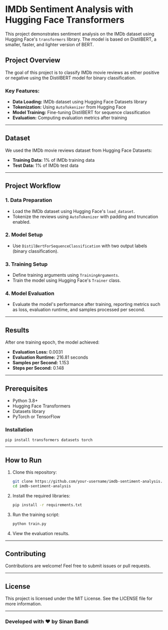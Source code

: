 
# IMDb Sentiment Analysis with Hugging Face Transformers

This project demonstrates sentiment analysis on the IMDb dataset using Hugging Face's `transformers` library. The model is based on DistilBERT, a smaller, faster, and lighter version of BERT.

## Project Overview
The goal of this project is to classify IMDb movie reviews as either positive or negative using the DistilBERT model for binary classification.

### Key Features:
- **Data Loading:** IMDb dataset using Hugging Face Datasets library
- **Tokenization:** Using `AutoTokenizer` from Hugging Face
- **Model Training:** Fine-tuning DistilBERT for sequence classification
- **Evaluation:** Computing evaluation metrics after training

---

## Dataset
We used the IMDb movie reviews dataset from Hugging Face Datasets:
- **Training Data:** 1% of IMDb training data
- **Test Data:** 1% of IMDb test data

---

## Project Workflow

### 1. **Data Preparation**
- Load the IMDb dataset using Hugging Face's `load_dataset`.
- Tokenize the reviews using `AutoTokenizer` with padding and truncation enabled.

### 2. **Model Setup**
- Use `DistilBertForSequenceClassification` with two output labels (binary classification).

### 3. **Training Setup**
- Define training arguments using `TrainingArguments`.
- Train the model using Hugging Face's `Trainer` class.

### 4. **Model Evaluation**
- Evaluate the model's performance after training, reporting metrics such as loss, evaluation runtime, and samples processed per second.

---

## Results
After one training epoch, the model achieved:
- **Evaluation Loss:** 0.0031
- **Evaluation Runtime:** 216.81 seconds
- **Samples per Second:** 1.153
- **Steps per Second:** 0.148

---

## Prerequisites
- Python 3.8+
- Hugging Face Transformers
- Datasets library
- PyTorch or TensorFlow

### Installation
```
pip install transformers datasets torch
```

---

## How to Run
1. Clone this repository:
   ```bash
   git clone https://github.com/your-username/imdb-sentiment-analysis.git
   cd imdb-sentiment-analysis
   ```

2. Install the required libraries:
   ```bash
   pip install -r requirements.txt
   ```

3. Run the training script:
   ```bash
   python train.py
   ```

4. View the evaluation results.

---

## Contributing
Contributions are welcome! Feel free to submit issues or pull requests.

---

## License
This project is licensed under the MIT License. See the LICENSE file for more information.

---

### Developed with ❤️ by Sinan Bandi


